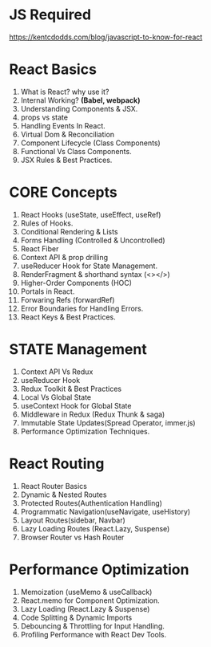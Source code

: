 # JS Required
https://kentcdodds.com/blog/javascript-to-know-for-react

# React Basics

 1. What is React? why use it?
 2. Internal Working? **(Babel, webpack)**
 3. Understanding Components & JSX.
 4. props vs state
 5. Handling Events In React.
 6. Virtual Dom & Reconciliation
 7. Component Lifecycle (Class Components)
 8. Functional Vs Class Components.
 9. JSX Rules & Best Practices.

# CORE Concepts

 1. React Hooks (useState, useEffect, useRef)
 2. Rules of Hooks.
 3. Conditional Rendering & Lists
 4. Forms Handling (Controlled & Uncontrolled)
 5. React Fiber
 6. Context API & prop drilling
 7. useReducer Hook for State Management.
 8. RenderFragment & shorthand syntax (<></>)
 9. Higher-Order Components (HOC)
 10. Portals in React.
 11. Forwaring Refs (forwardRef)
 12. Error Boundaries for Handling Errors.
 13. React Keys & Best Practices.

# STATE Management

 1. Context API Vs Redux
 2. useReducer Hook
 3. Redux Toolkit & Best Practices
 4. Local Vs Global State
 5. useContext Hook for Global State
 6. Middleware in Redux (Redux Thunk & saga)
 7. Immutable State Updates(Spread Operator, immer.js)
 8. Performance Optimization Techniques.
 
# React Routing

 1. React Router Basics
 2. Dynamic & Nested Routes
 3. Protected Routes(Authentication Handling)
 4. Programmatic Navigation(useNavigate, useHistory)
 5. Layout Routes(sidebar, Navbar)
 6. Lazy Loading Routes (React.Lazy, Suspense)
 7. Browser Router vs Hash Router
 
# Performance Optimization

 1. Memoization (useMemo & useCallback)
 2. React.memo for Component Optimization.
 3. Lazy Loading (React.Lazy & Suspense)
 4. Code Splitting & Dynamic Imports
 5. Debouncing & Throttling for Input Handling.
 6. Profiling Performance with React Dev Tools.
 
